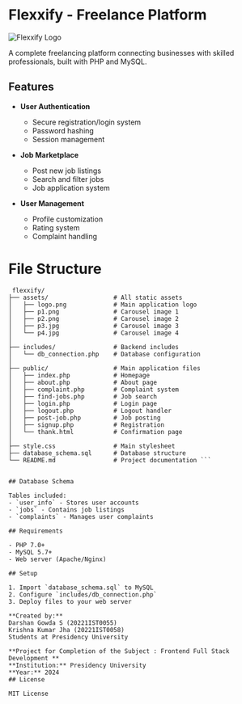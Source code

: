 # Flexxify - Freelance Platform

![Flexxify Logo](logo.png)

A complete freelancing platform connecting businesses with skilled professionals, built with PHP and MySQL.

## Features

- **User Authentication**
  - Secure registration/login system
  - Password hashing
  - Session management

- **Job Marketplace**
  - Post new job listings
  - Search and filter jobs
  - Job application system

- **User Management**
  - Profile customization
  - Rating system
  - Complaint handling
# File Structure 
```
 flexxify/
├── assets/                  # All static assets
│   ├── logo.png             # Main application logo
│   ├── p1.png               # Carousel image 1
│   ├── p2.png               # Carousel image 2
│   ├── p3.jpg               # Carousel image 3
│   └── p4.jpg               # Carousel image 4
│
├── includes/                # Backend includes
│   └── db_connection.php    # Database configuration
│
├── public/                  # Main application files
│   ├── index.php            # Homepage
│   ├── about.php            # About page
│   ├── complaint.php        # Complaint system
│   ├── find-jobs.php        # Job search
│   ├── login.php            # Login page
│   ├── logout.php           # Logout handler
│   ├── post-job.php         # Job posting
│   ├── signup.php           # Registration
│   └── thank.html           # Confirmation page
│
├── style.css                # Main stylesheet
├── database_schema.sql      # Database structure
└── README.md                # Project documentation ```


## Database Schema

Tables included:
- `user_info` - Stores user accounts
- `jobs` - Contains job listings
- `complaints` - Manages user complaints

## Requirements

- PHP 7.0+
- MySQL 5.7+
- Web server (Apache/Nginx)

## Setup

1. Import `database_schema.sql` to MySQL
2. Configure `includes/db_connection.php`
3. Deploy files to your web server

**Created by:**  
Darshan Gowda S (20221IST0055)  
Krishna Kumar Jha (20221IST0058)  
Students at Presidency University

**Project for Completion of the Subject : Frontend Full Stack Development **
**Institution:** Presidency University  
**Year:** 2024 
## License

MIT License
